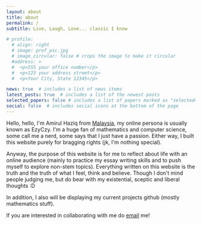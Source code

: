 ```yaml
---
layout: about
title: about
permalink: /
subtitle: Live, Laugh, Love... classic I know

# profile:
  # align: right
  # image: prof_pic.jpg
  # image_circular: false # crops the image to make it circular
  #address: >
  #  <p>555 your office number</p>
  #  <p>123 your address street</p>
  #  <p>Your City, State 12345</p>

news: true  # includes a list of news items
latest_posts: true  # includes a list of the newest posts
selected_papers: false # includes a list of papers marked as "selected={true}"
social: false  # includes social icons at the bottom of the page
---
```


Hello, hello, I'm Amirul Haziq from [Malaysia](https://en.wikipedia.org/wiki/Malaysia), my online persona is usually known as EzyCzy.
I'm a huge fan of mathematics and computer science, some call me a nerd, some says that I just have a passion. Either way, I built this website purely for bragging rights (jk, I'm nothing special).


Anyway, the purpose of this website is for me to reflect about life with an online audience (mainly to practice my essay writing skills and to push myself to explore non-stem topics). Everything written on this website is the truth and the truth of what I feel, think and believe. Though I don't mind people judging me, but do bear with my existential, sceptic and liberal thoughts :D

In addition, I also will be displaying my current projects github (mostly mathematics stuff).

If you are interested in collaborating with me do [email](mailto:mirulh406@gmail.com) me!
